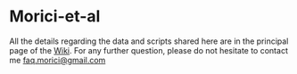 # Morici-et-al
All the details regarding the data and scripts shared here are in the principal page of the [Wiki](https://github.com/facuumm/Morici-et-al/wiki#welcome-to-the-morici-et-al-2022-wiki).
For any further question, please do not hesitate to contact me <faq.morici@gmail.com>
